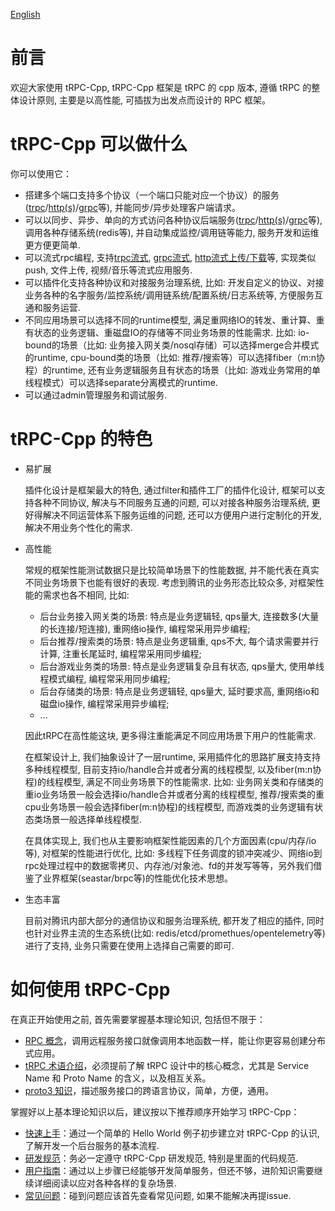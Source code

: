 
[English](../en/overview.md)

# 前言

欢迎大家使用 tRPC-Cpp, tRPC-Cpp 框架是 tRPC 的 cpp 版本, 遵循 tRPC 的整体设计原则, 主要是以高性能, 可插拔为出发点而设计的 RPC 框架。

# tRPC-Cpp 可以做什么

你可以使用它：

- 搭建多个端口支持多个协议（一个端口只能对应一个协议）的服务([trpc](https://github.com/trpc-group/trpc-cpp/blob/main/docs/zh/trpc_protocol_service.md)/[http(s)](https://github.com/trpc-group/trpc-cpp/blob/main/docs/zh/http_protocol_service.md)/[grpc](https://github.com/trpc-group/trpc-cpp/blob/main/docs/zh/grpc_protocol_service.md)等), 并能同步/异步处理客户端请求。
- 可以以同步、异步、单向的方式访问各种协议后端服务([trpc](https://github.com/trpc-group/trpc-cpp/blob/main/docs/zh/trpc_protocol_client.md)/[http(s)](https://github.com/trpc-group/trpc-cpp/blob/main/docs/zh/http_protocol_client.md)/[grpc](https://github.com/trpc-group/trpc-cpp/blob/main/docs/zh/grpc_protocol_client.md)等), 调用各种存储系统(redis等), 并自动集成监控/调用链等能力, 服务开发和运维更方便更简单.
- 可以流式rpc编程, 支持[trpc流式](https://github.com/trpc-group/trpc-cpp/blob/main/docs/zh/trpc_protocol_streaming_service.md), [grpc流式](https://github.com/trpc-group/trpc-cpp/blob/main/docs/zh/grpc_protocol_streaming_service.md), [http流式上传/下载](https://github.com/trpc-group/trpc-cpp/blob/main/docs/en/http_protocol_upload_download_service.md)等, 实现类似push, 文件上传, 视频/音乐等流式应用服务.
- 可以插件化支持各种协议和对接服务治理系统, 比如: 开发自定义的协议、对接业务各种的名字服务/监控系统/调用链系统/配置系统/日志系统等, 方便服务互通和服务运营.
- 不同应用场景可以选择不同的runtime模型, 满足重网络IO的转发、重计算、重有状态的业务逻辑、重磁盘IO的存储等不同业务场景的性能需求. 比如: io-bound的场景（比如: 业务接入网关类/nosql存储）可以选择merge合并模式的runtime, cpu-bound类的场景（比如: 推荐/搜索等）可以选择fiber（m:n协程）的runtime, 还有业务逻辑服务且有状态的场景（比如: 游戏业务常用的单线程模式）可以选择separate分离模式的runtime.
- 可以通过admin管理服务和调试服务.

# tRPC-Cpp 的特色

- 易扩展

  插件化设计是框架最大的特色, 通过filter和插件工厂的插件化设计, 框架可以支持各种不同协议, 解决与不同服务互通的问题, 可以对接各种服务治理系统, 更好得解决不同运营体系下服务运维的问题, 还可以方便用户进行定制化的开发, 解决不用业务个性化的需求.

- 高性能

  常规的框架性能测试数据只是比较简单场景下的性能数据, 并不能代表在真实不同业务场景下也能有很好的表现. 考虑到腾讯的业务形态比较众多, 对框架性能的需求也各不相同, 比如:
  - 后台业务接入网关类的场景: 特点是业务逻辑轻, qps量大, 连接数多(大量的长连接/短连接), 重网络io操作, 编程常采用异步编程;
  - 后台推荐/搜索类的场景: 特点是业务逻辑重, qps不大, 每个请求需要并行计算, 注重长尾延时, 编程常采用同步编程;
  - 后台游戏业务类的场景: 特点是业务逻辑复杂且有状态, qps量大, 使用单线程模式编程, 编程常采用同步编程;
  - 后台存储类的场景: 特点是业务逻辑轻, qps量大, 延时要求高, 重网络io和磁盘io操作, 编程常采用异步编程;
  - ...

  因此tRPC在高性能这块, 更多得注重能满足不同应用场景下用户的性能需求. 

  在框架设计上, 我们抽象设计了一层runtime, 采用插件化的思路扩展支持支持多种线程模型, 目前支持io/handle合并或者分离的线程模型, 以及fiber(m:n协程)的线程模型, 满足不同业务场景下的性能需求. 比如: 业务网关类和存储类的重io业务场景一般会选择io/handle合并或者分离的线程模型, 推荐/搜索类的重cpu业务场景一般会选择fiber(m:n协程)的线程模型, 而游戏类的业务逻辑有状态类场景一般选择单线程模型.

  在具体实现上, 我们也从主要影响框架性能因素的几个方面因素(cpu/内存/io等), 对框架的性能进行优化, 比如: 多线程下任务调度的锁冲突减少、网络io到rpc处理过程中的数据零拷贝、内存池/对象池、fd的并发写等等，另外我们借鉴了业界框架(seastar/brpc等)的性能优化技术思想。

- 生态丰富

  目前对腾讯内部大部分的通信协议和服务治理系统, 都开发了相应的插件, 同时也针对业界主流的生态系统(比如: redis/etcd/promethues/opentelemetry等)进行了支持, 业务只需要在使用上选择自己需要的即可.

# 如何使用 tRPC-Cpp

在真正开始使用之前, 首先需要掌握基本理论知识, 包括但不限于：

- [RPC 概念](https://cloud.tencent.com/developer/article/1343888)，调用远程服务接口就像调用本地函数一样，能让你更容易创建分布式应用。
- [tRPC 术语介绍](https://github.com/trpc-group/trpc/blob/main/docs/zh/terminology.md)，必须提前了解 tRPC 设计中的核心概念，尤其是 Service Name 和 Proto Name 的含义，以及相互关系。
- [proto3 知识](https://developers.google.com/protocol-buffers/docs/proto3)，描述服务接口的跨语言协议，简单，方便，通用。

掌握好以上基本理论知识以后，建议按以下推荐顺序开始学习 tRPC-Cpp：

- [快速上手](quick_start.md)：通过一个简单的 Hello World 例子初步建立对 tRPC-Cpp 的认识, 了解开发一个后台服务的基本流程.
- [研发规范](../../DEVELOP_SPECIFICATIONS.zh_CN.md)：务必一定遵守 tRPC-Cpp 研发规范, 特别是里面的代码规范.
- [用户指南](../README_zh.md)：通过以上步骤已经能够开发简单服务，但还不够，进阶知识需要继续详细阅读以应对各种各样的复杂场景.
- [常见问题]()：碰到问题应该首先查看常见问题, 如果不能解决再提issue.
